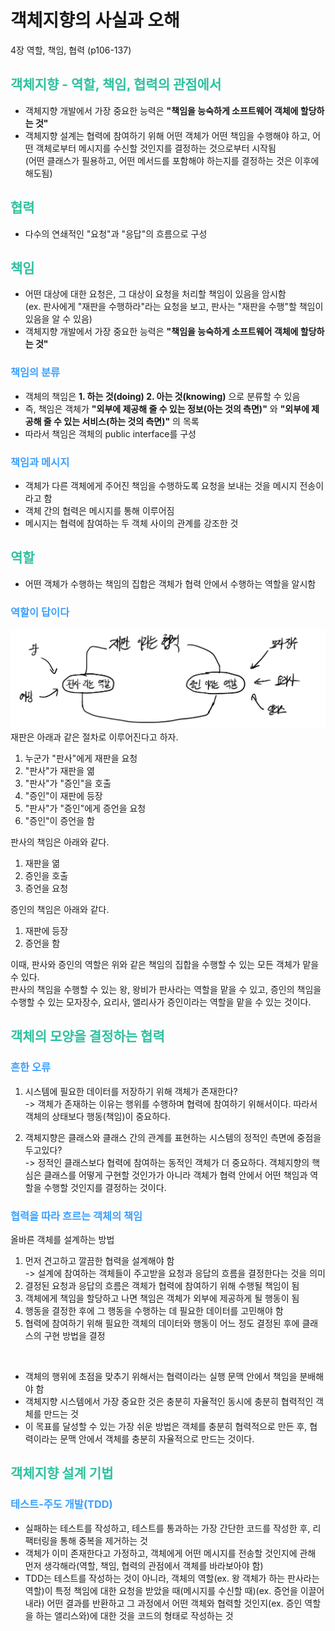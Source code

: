 # 객체지향의 사실과 오해

4장 역할, 책임, 협력 (p106-137)

## <span style="color: #30C0A0">객체지향  - 역할, 책임, 협력의 관점에서</span>
- 객체지향 개발에서 가장 중요한 능력은 **"책임을 능숙하게 소프트웨어 객체에 할당하는 것"**
- 객체지향 설계는 협력에 참여하기 위해 어떤 객체가 어떤 책임을 수행해야 하고, 어떤 객체로부터 메시지를 수신할 것인지를 결정하는 것으로부터 시작됨
<br>(어떤 클래스가 필용하고, 어떤 메서드를 포함해야 하는지를 결정하는 것은 이후에 해도됨)

## <span style="color: #30C0A0">협력</span>
- 다수의 연쇄적인 "요청"과 "응답"의 흐름으로 구성

## <span style="color: #30C0A0">책임</span>
- 어떤 대상에 대한 요청은, 그 대상이 요청을 처리할 책임이 있음을 암시함
<br>(ex. 판사에게 "재판을 수행하라"라는 요청을 보고, 판사는 "재판을 수행"할 책임이 있음을 알 수 있음)
- 객체지향 개발에서 가장 중요한 능력은 **"책임을 능숙하게 소프트웨어 객체에 할당하는 것"**

### <span style="color: #3CA0FF">책임의 분류</span>
- 객체의 책임은 **1. 하는 것(doing) 2. 아는 것(knowing)** 으로 분류할 수 있음
- 즉, 책임은 객체가 **"외부에 제공해 줄 수 있는 정보(아는 것의 측면)"** 와 **"외부에 제공해 줄 수 있는 서비스(하는 것의 측면)"** 의 목록
- 따라서 책임은 객체의 public interface를 구성

### <span style="color: #3CA0FF">책임과 메시지</span>
- 객체가 다른 객체에게 주어진 책임을 수행하도록 요청을 보내는 것을 메시지 전송이라고 함
- 객체 간의 협력은 메시지를 통해 이루어짐
- 메시지는 협력에 참여하는 두 객체 사이의 관계를 강조한 것

## <span style="color: #30C0A0">역할</span>
- 어떤 객체가 수행하는 책임의 집합은 객체가 협력 안에서 수행하는 역할을 알시함

### <span style="color: #3CA0FF">역할이 답이다</span>
![img1](./images/ch4_img1.jpeg)
재판은 아래과 같은 절차로 이루어진다고 하자.
<br>
1. 누군가 "판사"에게 재판을 요청
2. "판사"가 재판을 엶
3. "판사"가 "증인"을 호출
4. "증인"이 재판에 등장
5. "판사"가 "증인"에게 증언을 요청
6. "증인"이 증언을 함

판사의 책임은 아래와 같다.
1. 재판을 엶
2. 증인을 호출
3. 증언을 요청

증인의 책임은 아래와 같다.
1. 재판에 등장
2. 증언을 함

이때, 판사와 증인의 역할은 위와 같은 책임의 집합을 수행할 수 있는 모든 객체가 맡을 수 있다.
<br>
판사의 책임을 수행할 수 있는 왕, 왕비가 판사라는 역할을 맡을 수 있고,
증인의 책임을 수행할 수 있는 모자장수, 요리사, 앨리사가 증인이라는 역할을 맡을 수 있는 것이다.

## <span style="color: #30C0A0">객체의 모양을 결정하는 협력</span>

### <span style="color: #3CA0FF">흔한 오류</span>
1. 시스템에 필요한 데이터를 저장하기 위해 객체가 존재한다?
<br> -> 객체가 존재하는 이유는 행위를 수행하며 협력에 참여하기 위해서이다. 따라서 객체의 상태보다  행동(책임)이 중요하다.


2. 객체지향은 클래스와 클래스 간의 관계를 표현하는 시스템의 정적인 측면에 중점을 두고있다?
<br> -> 정적인 클래스보다 협력에 참여하는 동적인 객체가 더 중요하다. 객체지향의 핵심은 클래스를 어떻게 구현할 것인가가 아니라 객체가 협력 안에서 어떤 책임과 역할을 수행할 것인지를 결정하는 것이다.


### <span style="color: #3CA0FF">협력을 따라 흐르는 객체의 책임</span>
올바른 객체를 설계하는 방법
1.  먼저 견고하고 깔끔한 협력을 설계해야 함
<br> -> 설계에 참여하는 객체들이 주고받을 요청과 응답의 흐름을 결정한다는 것을 의미
2. 결정된 요청과 응답의 흐름은 객체가 협력에 참여하기 위해 수행될 책임이 됨
3. 객체에게 책임을 할당하고 나면 책임은 객체가 외부에 제공하게 될 행동이 됨
4. 행동을 결정한 후에 그 행동을 수행하는 데 필요한 데이터를 고민해야 함
5. 협력에 참여하기 위해 필요한 객체의 데이터와 행동이 어느 정도 결정된 후에 클래스의 구현 방법을 결정

<br>

- 객체의 행위에 초점을 맞추기 위해서는 협력이라는 실행 문맥 안에서 책임을 분배해야 함
- 객체지향 시스템에서 가장 중요한 것은 충분히 자율적인 동시에 충분히 협력적인 객체를 만드는 것
- 이 목표를 달성할 수 있는 가장 쉬운 방법은 객체를 충분히 협력적으로 만든 후, 협력이라는 문맥 안에서 객체를 충분히 자율적으로 만드는 것이다.

## <span style="color: #30C0A0">객체지향 설계 기법</span>

### <span style="color: #3CA0FF">테스트-주도 개발(TDD)</span>
- 실패하는 테스트를 작성하고, 테스트를 통과하는 가장 간단한 코드를 작성한 후, 리팩터링을 통해 중복을 제거하는 것
- 객체가 이미 존재한다고 가정하고, 객체에게 어떤 메시지를 전송할 것인지에 관해 먼저 생각해라(역할, 책임, 협력의 관점에서 객체를 바라보아야 함)
- TDD는 테스트를 작성하는 것이 아니라, 객체의 역할(ex. 왕 객체가 하는 판사라는 역할)이 특정 책임에 대한 요청을 받았을 때(메시지를 수신할 때)(ex. 증언을 이끌어내라) 어떤 결과를 반환하고 그 과정에서 어떤 객체와 협력할 것인지(ex. 증인 역할을 하는 앨리스와)에 대한 것을 코드의 형태로 작성하는 것